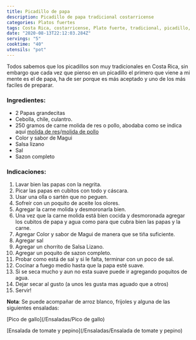 ```yaml
---
title: Picadillo de papa
description: Picadillo de papa tradicional costarricense
categories: Platos fuertes
tags: Costa Rica, costarricense, Plato fuerte, tradicional, picadillo, papa
date: "2020-08-13T22:12:03.284Z"
servings: "5"
cooktime: "40"
utensils: "pot"
---
```


Todos sabemos que los picadillos son muy tradicionales en Costa Rica, sin embargo que cada vez que pienso en un picadillo el primero que viene a mi mente es el de papa, ha de ser porque es más aceptado y uno de los más faciles de preparar.

### Ingredientes:

- 2 Papas grandecitas
- Cebolla, chile, culantro.
- 250 gramos de carne molida de res o pollo, abodaba como se indica aquí [molida de res](/Adobes/#res)/[molida de pollo](/Adobes/#molida-pollo)
- Color y sabor de Magui
- Salsa lizano
- Sal
- Sazon completo

### Indicaciones:

1. Lavar bien las papas con la negrita.
2. Picar las papas en cubitos con todo y cáscara.
3. Usar una olla o sartén que no peguen.
4. Sofreír con un poquito de aceite los olores.
5. Agregar la carne molida y desmoronarla bien.
6. Una vez que la carne molida está bien cocida y desmoronada agregar los cubitos de papa y agua como para que cubra bien las papas y la carne.
7. Agregar Color y sabor de Magui de manera que se tiña suficiente.
8. Agregar sal
9. Agregar un chorrito de Salsa Lizano.
10. Agregar un poquito de sazon completo.
11. Probar como está de sal y si le falta, terminar con un poco de sal.
12. Cocinar a fuego medio hasta que la papa esté suave.
13. Si se seca mucho y aun no esta suave puede ir agregando poquitos de agua.
14. Dejar secar al gusto (a unos les gusta mas aguado que a otros)
15. Servir!

**Nota**: Se puede acompañar de arroz blanco, frijoles y alguna de las siguientes ensaladas:

[Pico de gallo](/Ensaladas/Pico de gallo)

[Ensalada de tomate y pepino](/Ensaladas/Ensalada de tomate y pepino)